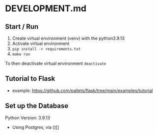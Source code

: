 # DEVELOPMENT.md

## Start / Run

1. Create virtual environment (venv) with the python3.9.13
2. Activate virtual environment
3. `pip install -r requirements.txt`
4. `make run`

To then deactivate virtual environment
`deactivate`

## Tutorial to Flask

- example: https://github.com/pallets/flask/tree/main/examples/tutorial

## Set up the Database

Python Version: 3.9.13

- Using Postgres, via ()[]
